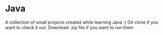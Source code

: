 # Java
A collection of small projects created while learning Java :)
Git clone if you want to check it out. 
Download .zip file if you want to run them 
